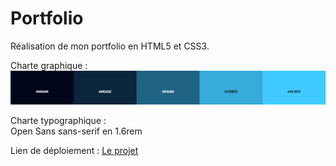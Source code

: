 # Portfolio

Réalisation de mon portfolio en HTML5 et CSS3.

Charte graphique : ![Charte graphique](./asset/CGPortfolio.png)

Charte typographique :  
Open Sans sans-serif en 1.6rem

Lien de déploiement : [Le projet](https://bastienu.github.io/Portfolio_Bastien_Usubelli/)